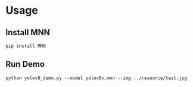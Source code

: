 # Usage

## Install MNN
```
pip install MNN
```

## Run Demo
```
python yolov8_demo.py --model yolov8n.mnn --img ../resource/test.jpg
```